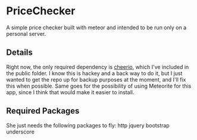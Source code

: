 PriceChecker
============

A simple price checker built with meteor and intended to be run only on a personal server.


Details
-------
Right now, the only required dependency is [cheerio](https://github.com/MatthewMueller/cheerio), which I've included in the public folder. I know this is hackey and a back way to do it, but I just wanted to get the repo up for backup purposes at the moment, and I'll fix this when possible. Same goes for the possibility of using Meteorite for this app, since I think that would make it easier to install.


Required Packages
-----------------
She just needs the following packages to fly:
    http
    jquery
    bootstrap
    underscore
